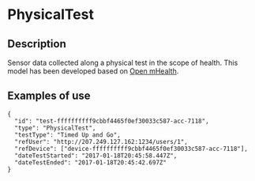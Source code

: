# PhysicalTest

## Description

Sensor data collected along a physical test in the scope of health. This model has been developed based on [Open mHealth](http://www.openmhealth.org/).

## Examples of use

```
{  
  "id": "test-ffffffffff9cbbf4465f0ef30033c587-acc-7118",
  "type": "PhysicalTest",
  "testType": "Timed Up and Go",
  "refUser": "http://207.249.127.162:1234/users/1",
  "refDevice": ["device-ffffffffff9cbbf4465f0ef30033c587-acc-7118"],
  "dateTestStarted": "2017-01-18T20:45:58.447Z",
  "dateTestEnded": "2017-01-18T20:45:42.697Z"
}
```